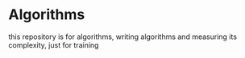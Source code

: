 # Algorithms
this repository is for algorithms, writing algorithms and measuring its complexity, just for training
